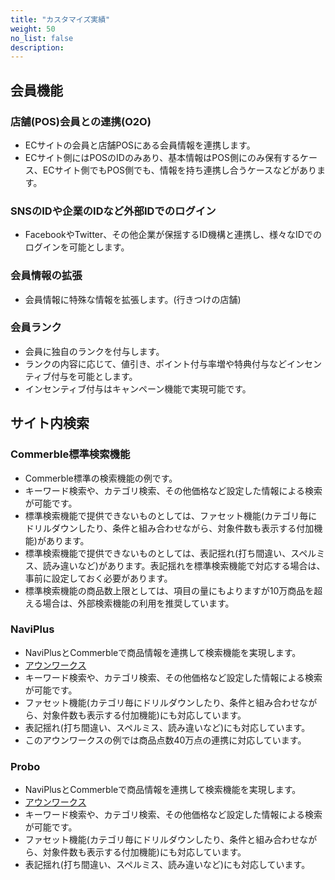 ```yaml
---
title: "カスタマイズ実績"
weight: 50
no_list: false
description: 
---
```


## 会員機能

### 店舗(POS)会員との連携(O2O)

- ECサイトの会員と店舗POSにある会員情報を連携します。
- ECサイト側にはPOSのIDのみあり、基本情報はPOS側にのみ保有するケース、ECサイト側でもPOS側でも、情報を持ち連携し合うケースなどがあります。

### SNSのIDや企業のIDなど外部IDでのログイン

- FacebookやTwitter、その他企業が保揺するID機構と連携し、様々なIDでのログインを可能とします。

### 会員情報の拡張

- 会員情報に特殊な情報を拡張します。(行きつけの店舗)

### 会員ランク

- 会員に独自のランクを付与します。
- ランクの内容に応じて、値引き、ポイント付与率増や特典付与などインセンティブ付与を可能とします。
- インセンティブ付与はキャンペーン機能で実現可能です。

## サイト内検索

### Commerble標準検索機能

- Commerble標準の検索機能の例です。
- キーワード検索や、カテゴリ検索、その他価格など設定した情報による検索が可能です。
- 標準検索機能で提供できないものとしては、ファセット機能(カテゴリ毎にドリルダウンしたり、条件と組み合わせながら、対象件数も表示する付加機能)があります。
- 標準検索機能で提供できないものとしては、表記揺れ(打ち間違い、スペルミス、読み違いなど)があります。表記揺れを標準検索機能で対応する場合は、事前に設定しておく必要があります。
- 標準検索機能の商品数上限としては、項目の量にもよりますが10万商品を超える場合は、外部検索機能の利用を推奨しています。

### NaviPlus

- NaviPlusとCommerbleで商品情報を連携して検索機能を実現します。
- [アウンワークス](https://www.aunworks.jp/ "アウンワークス")
- キーワード検索や、カテゴリ検索、その他価格など設定した情報による検索が可能です。
- ファセット機能(カテゴリ毎にドリルダウンしたり、条件と組み合わせながら、対象件数も表示する付加機能)にも対応しています。
- 表記揺れ(打ち間違い、スペルミス、読み違いなど)にも対応しています。
- このアウンワークスの例では商品点数40万点の連携に対応しています。


### Probo

- NaviPlusとCommerbleで商品情報を連携して検索機能を実現します。
- [アウンワークス](https://www.aunworks.jp/ "アウンワークス")
- キーワード検索や、カテゴリ検索、その他価格など設定した情報による検索が可能です。
- ファセット機能(カテゴリ毎にドリルダウンしたり、条件と組み合わせながら、対象件数も表示する付加機能)にも対応しています。
- 表記揺れ(打ち間違い、スペルミス、読み違いなど)にも対応しています。


